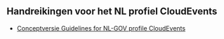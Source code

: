 ## Handreikingen voor het NL profiel CloudEvents

- [Conceptversie Guidelines for NL-GOV profile CloudEvents](https://logius-standaarden.github.io/CloudEvents-NL-Guidelines/)
